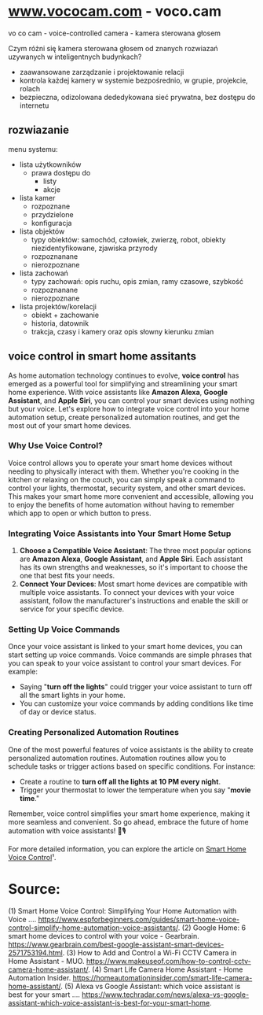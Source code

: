 # www.vococam.com - voco.cam 

vo co cam - voice-controlled camera - kamera sterowana głosem

Czym różni się kamera sterowana głosem od znanych rozwiazań uzywanych w inteligentnych budynkach?

+ zaawansowane zarządzanie i projektowanie relacji
+ kontrola każdej kamery w systemie bezpośrednio, w grupie, projekcie, rolach
+ bezpieczna, odizolowana dededykowana sieć prywatna, bez dostępu do internetu
  

## rozwiazanie

menu systemu:

+ lista użytkowników
  + prawa dostępu do
    + listy
    + akcje    
+ lista kamer
  + rozpoznane
  + przydzielone
  + konfiguracja 
+ lista objektów
  + typy obiektów: samochód, człowiek, zwierzę, robot, obiekty niezidentyfikowane, zjawiska przyrody
  + rozpoznanane
  + nierozpoznane
+ lista zachowań
  + typy zachowań: opis ruchu, opis zmian, ramy czasowe, szybkość
  + rozpoznanane
  + nierozpoznane
+ lista projektów/korelacji
  + obiekt + zachowanie
  + historia, datownik
  + trakcja, czasy i kamery oraz opis słowny kierunku zmian
    


## voice control in smart home assitants

As home automation technology continues to evolve, **voice control** has emerged as a powerful tool for simplifying and streamlining your smart home experience. With voice assistants like **Amazon Alexa**, **Google Assistant**, and **Apple Siri**, you can control your smart devices using nothing but your voice. Let's explore how to integrate voice control into your home automation setup, create personalized automation routines, and get the most out of your smart home devices.

### Why Use Voice Control?
Voice control allows you to operate your smart home devices without needing to physically interact with them. Whether you're cooking in the kitchen or relaxing on the couch, you can simply speak a command to control your lights, thermostat, security system, and other smart devices. This makes your smart home more convenient and accessible, allowing you to enjoy the benefits of home automation without having to remember which app to open or which button to press.

### Integrating Voice Assistants into Your Smart Home Setup
1. **Choose a Compatible Voice Assistant**: The three most popular options are **Amazon Alexa**, **Google Assistant**, and **Apple Siri**. Each assistant has its own strengths and weaknesses, so it's important to choose the one that best fits your needs.
2. **Connect Your Devices**: Most smart home devices are compatible with multiple voice assistants. To connect your devices with your voice assistant, follow the manufacturer's instructions and enable the skill or service for your specific device.

### Setting Up Voice Commands
Once your voice assistant is linked to your smart home devices, you can start setting up voice commands. Voice commands are simple phrases that you can speak to your voice assistant to control your smart devices. For example:
- Saying "**turn off the lights**" could trigger your voice assistant to turn off all the smart lights in your home.
- You can customize your voice commands by adding conditions like time of day or device status.

### Creating Personalized Automation Routines
One of the most powerful features of voice assistants is the ability to create personalized automation routines. Automation routines allow you to schedule tasks or trigger actions based on specific conditions. For instance:
- Create a routine to **turn off all the lights at 10 PM every night**.
- Trigger your thermostat to lower the temperature when you say "**movie time**."

Remember, voice control simplifies your smart home experience, making it more seamless and convenient. So go ahead, embrace the future of home automation with voice assistants! 🏡🎙️

For more detailed information, you can explore the article on [Smart Home Voice Control](https://www.espforbeginners.com/guides/smart-home-voice-control-simplify-home-automation-voice-assistants/)¹.

# Source:
(1) Smart Home Voice Control: Simplifying Your Home Automation with Voice .... https://www.espforbeginners.com/guides/smart-home-voice-control-simplify-home-automation-voice-assistants/.
(2) Google Home: 6 smart home devices to control with your voice - Gearbrain. https://www.gearbrain.com/best-google-assistant-smart-devices-2571753194.html.
(3) How to Add and Control a Wi-Fi CCTV Camera in Home Assistant - MUO. https://www.makeuseof.com/how-to-control-cctv-camera-home-assistant/.
(4) Smart Life Camera Home Assistant - Home Automation Insider. https://homeautomationinsider.com/smart-life-camera-home-assistant/.
(5) Alexa vs Google Assistant: which voice assistant is best for your smart .... https://www.techradar.com/news/alexa-vs-google-assistant-which-voice-assistant-is-best-for-your-smart-home.




